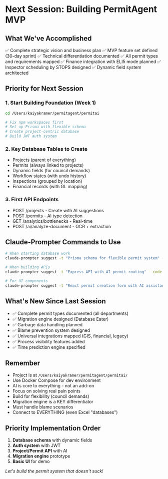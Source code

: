 # Next Session: Building PermitAgent MVP

## What We've Accomplished
✅ Complete strategic vision and business plan
✅ MVP feature set defined (30-day sprint)
✅ Technical differentiation documented
✅ All permit types and requirements mapped
✅ Finance integration with ELI5 mode planned
✅ Inspector scheduling by STOPS designed
✅ Dynamic field system architected

## Priority for Next Session

### 1. Start Building Foundation (Week 1)
```bash
cd /Users/kaiyakramer/permitagent/permitai

# Fix npm workspaces first
# Set up Prisma with flexible schema
# Create project-centric database
# Build JWT auth system
```

### 2. Key Database Tables to Create
- Projects (parent of everything)
- Permits (always linked to projects)
- Dynamic fields (for council demands)
- Workflow states (with undo history)
- Inspections (grouped by location)
- Financial records (with GL mapping)

### 3. First API Endpoints
- POST /projects - Create with AI suggestions
- POST /permits - AI type detection
- GET /analytics/bottlenecks - Real-time
- POST /ai/analyze-document - OCR + extraction

## Claude-Prompter Commands to Use

```bash
# When starting database work
claude-prompter suggest -t "Prisma schema for flexible permit system" --code -l typescript --task-type database-design --claude-analysis

# When building APIs
claude-prompter suggest -t "Express API with AI permit routing" --code -l typescript --task-type api-integration --claude-analysis

# For UI components
claude-prompter suggest -t "React permit creation form with AI assistance" --code -l react --task-type ui-component --claude-analysis
```

## What's New Since Last Session
- ✅ Complete permit types documented (all departments)
- ✅ Migration engine designed (Database Eater)
- ✅ Garbage data handling planned
- ✅ Blame prevention system designed
- ✅ Universal integrations mapped (GIS, financial, legacy)
- ✅ Process visibility features added
- ✅ Time prediction engine specified

## Remember
- Project is at `/Users/kaiyakramer/permitagent/permitai/`
- Use Docker Compose for dev environment
- AI is core to everything - not an add-on
- Focus on solving real pain points
- Build for flexibility (council demands)
- Migration engine is a KEY differentiator
- Must handle blame scenarios
- Connect to EVERYTHING (even Excel "databases")

## Priority Implementation Order
1. **Database schema** with dynamic fields
2. **Auth system** with JWT
3. **Project/Permit API** with AI
4. **Migration engine** prototype
5. **Basic UI** for demo

*Let's build the permit system that doesn't suck!*